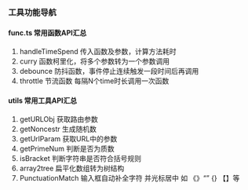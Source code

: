 ### 工具功能导航

#### func.ts  常用函数API汇总

1. handleTimeSpend  传入函数及参数，计算方法耗时
2. curry  函数柯里化，将多个参数转为一个参数调用
3. debounce  防抖函数，事件停止连续触发一段时间后再调用
4. throttle  节流函数  每隔N个time时长调用一次函数

#### utils  常用工具API汇总

1. getURLObj  获取路由参数
2. getNoncestr   生成随机数
3. getUrlParam  获取URL中的参数
4. getPrimeNum  判断是否为质数
5. isBracket  判断字符串是否符合括号规则
6. array2tree  扁平化数组转为树结构
7. PunctuationMatch 输入框自动补全字符 并光标居中 如 《》“” {} 【】等